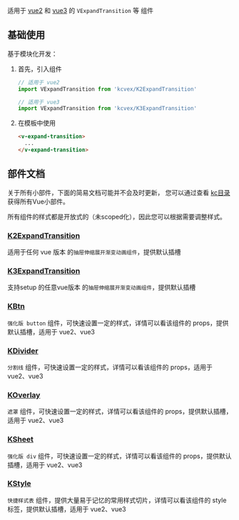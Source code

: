 适用于 [vue2](https://v2.vuejs.org/) 和 [vue3](https://vuejs.org/) 的 `VExpandTransition` 等 组件

## 基础使用

基于模块化开发：

   1. 首先，引入组件
      ```javascript
      // 适用于 vue2
      import VExpandTransition from 'kcvex/K2ExpandTransition'
      
      // 适用于 vue3
      import VExpandTransition from 'kcvex/K3ExpandTransition'
      ```
   2. 在模板中使用
      ```html
      <v-expand-transition>
        ...
      </v-expand-transition>
      ```
      
## 部件文档

关于所有小部件，下面的简易文档可能并不会及时更新，
您可以通过查看 [kc目录](./kc/) 获得所有Vue小部件。

所有组件的样式都是开放式的（未scoped化），因此您可以根据需要调整样式。

### [K2ExpandTransition](./kc/K2ExpandTransition.vue)

适用于任何 vue 版本 的`抽屉伸缩展开渐变动画组件`，提供默认插槽

### [K3ExpandTransition](./kc/K3ExpandTransition.vue)

支持setup 的任意vue版本 的`抽屉伸缩展开渐变动画组件`，提供默认插槽

### [KBtn](./kc/KBtn.vue)

`强化版 button` 组件，可快速设置一定的样式，详情可以看该组件的 props，提供默认插槽，适用于 vue2、vue3

### [KDivider](./kc/KDivider.vue)

`分割线` 组件，可快速设置一定的样式，详情可以看该组件的 props，适用于 vue2、vue3

### [KOverlay](./kc/KOverlay.vue)

`遮罩` 组件，可快速设置一定的样式，详情可以看该组件的 props，提供默认插槽，适用于 vue2、vue3

### [KSheet](./kc/KSheet.vue)

`强化版 div` 组件，可快速设置一定的样式，详情可以看该组件的 props，提供默认插槽，适用于 vue2、vue3

### [KStyle](./kc/KStyle.vue)

`快捷样式表` 组件，提供大量易于记忆的常用样式切片，详情可以看该组件的 style 标签，提供默认插槽，适用于 vue2、vue3

